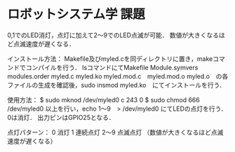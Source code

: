 # ロボットシステム学 課題

0,1でのLED消灯，点灯に加えて2～9でのLED点滅が可能．
数値が大きくなるほど点滅速度が遅くなる．

インストール方法：
Makefile及びmyled.cを同ディレクトリに置き，makeコマンドでコンパイルを行う．
lsコマンドにてMakefile  Module.symvers  modules.order  myled.c  myled.ko  myled.mod.c　myled.mod.o  myled.o　の各ファイルの生成を確認後，sudo insmod myled.ko　にてインストールを行う．

使用方法：
$ sudo mknod /dev/myled0 c 243 0
$ sudo chmod 666 /dev/myled0
以上を行い，echo 1～9　> /dev/myled0 にてLEDの点灯を行う．0は消灯．
出力ピンはGPIO25となる．

点灯パターン：
0 消灯
1 連続点灯
2～9 点滅点灯 （数値が大きくなるほど点滅速度が遅くなる）

